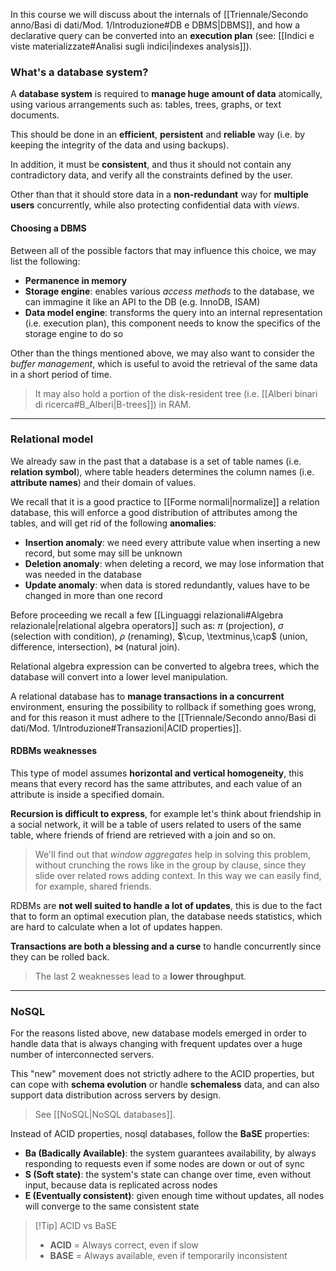 In this course we will discuss about the internals of [[Triennale/Secondo anno/Basi di dati/Mod. 1/Introduzione#DB e DBMS|DBMS]], and how a declarative query can be converted into an **execution plan** (see: [[Indici e viste materializzate#Analisi sugli indici|indexes analysis]]).

### What's a database system?
A **database system** is required to **manage huge amount of data** atomically, using various arrangements such as: tables, trees, graphs, or text documents.

This should be done in an **efficient**, **persistent** and **reliable** way (i.e. by keeping the integrity of the data and using backups).

In addition, it must be **consistent**, and thus it should not contain any contradictory data, and verify all the constraints defined by the user.

Other than that it should store data in a **non-redundant** way for **multiple users** concurrently, while also protecting confidential data with _views_.

#### Choosing a DBMS
Between all of the possible factors that may influence this choice, we may list the following:
- **Permanence in memory**
- **Storage engine**: enables various _access methods_ to the database, we can immagine it like an API to the DB (e.g. InnoDB, ISAM)
- **Data model engine**: transforms the query into an internal representation (i.e. execution plan), this component needs to know the specifics of the storage engine to do so

Other than the things mentioned above, we may also want to consider the _buffer management_, which is useful to avoid the retrieval of the same data in a short period of time.
>It may also hold a portion of the disk-resident tree (i.e. [[Alberi binari di ricerca#B_Alberi|B-trees]]) in RAM.

---
### Relational model
We already saw in the past that a database is a set of table names (i.e. **relation symbol**), where table headers determines the column names (i.e. **attribute names**) and their domain of values.

We recall that it is a good practice to [[Forme normali|normalize]] a relation database, this will enforce a good distribution of attributes among the tables, and will get rid of the following **anomalies**:
- **Insertion anomaly**: we need every attribute value when inserting a new record, but some may sill be unknown
- **Deletion anomaly**: when deleting a record, we may lose information that was needed in the database
- **Update anomaly**: when data is stored redundantly, values have to be changed in more than one record

Before proceeding we recall a few [[Linguaggi relazionali#Algebra relazionale|relational algebra operators]] such as: $\pi$ (projection), $\sigma$ (selection with condition), $\rho$ (renaming), $\cup, \textminus,\cap$ (union, difference, intersection), $\bowtie$ (natural join).

Relational algebra expression can be converted to algebra trees, which the database will convert into a lower level manipulation.

A relational database has to **manage transactions in a concurrent** environment, ensuring the possibility to rollback if something goes wrong, and for this reason it must adhere to the [[Triennale/Secondo anno/Basi di dati/Mod. 1/Introduzione#Transazioni|ACID properties]].

#### RDBMs weaknesses
This type of model assumes **horizontal and vertical homogeneity**, this means that every record has the same attributes, and each value of an attribute is inside a specified domain.

**Recursion is difficult to express**, for example let's think about friendship in a social network, it will be a table of users related to users of the same table, where friends of friend are retrieved with a join and so on.
>We'll find out that _window aggregates_ help in solving this problem, without crunching the rows like in the group by clause, since they slide over related rows adding context.
>In this way we can easily find, for example, shared friends.

RDBMs are **not well suited to handle a lot of updates**, this is due to the fact that to form an optimal execution plan, the database needs statistics, which are hard to calculate when a lot of updates happen.

**Transactions are both a blessing and a curse** to handle concurrently since they can be rolled back.
>The last 2 weaknesses lead to a **lower throughput**.

---
### NoSQL
For the reasons listed above, new database models emerged in order to handle data that is always changing with frequent updates over a huge number of interconnected servers.

This "new" movement does not strictly adhere to the ACID properties, but can cope with **schema evolution** or handle **schemaless** data, and can also support data distribution across servers by design.
>See [[NoSQL|NoSQL databases]].

Instead of ACID properties, nosql databases, follow the **BaSE** properties:
- **Ba (Badically Available)**: the system guarantees availability, by always responding to requests even if some nodes are down or out of sync
- **S (Soft state)**: the system's state can change over time, even without input, because data is replicated across nodes
- **E (Eventually consistent)**: given enough time without updates, all nodes will converge to the same consistent state

>[!Tip] ACID vs BaSE
>- **ACID** = Always correct, even if slow
>- **BASE** = Always available, even if temporarily inconsistent


